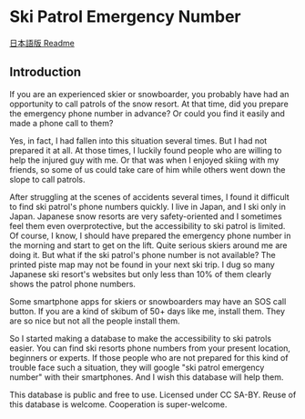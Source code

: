 # Ski Patrol Emergency Number

[日本語版 Readme](https://github.com/hkasaki/skipatrolemergencynumber.com/blob/main/README-ja.md)

## Introduction

If you are an experienced skier or snowboarder, you probably have had an opportunity to call patrols of the snow resort. At that time, did you prepare the emergency phone number in advance? Or could you find it easily and made a phone call to them?

Yes, in fact, I had fallen into this situation several times. But I had not prepared it at all. At those times, I luckily found people who are willing to help the injured guy with me. Or that was when I enjoyed skiing with my friends, so some of us could take care of him while others went down the slope to call patrols.

After struggling at the scenes of accidents several times, I found it difficult to find ski patrol's phone numbers quickly. I live in Japan, and I ski only in Japan. Japanese snow resorts are very safety-oriented and I sometimes feel them even overprotective, but the accessibility to ski patrol is limited. Of course, I know, I should have prepared the emergency phone number in the morning and start to get on the lift. Quite serious skiers around me are doing it. But what if the ski patrol's phone number is not available? The printed piste map may not be found in your next ski trip. I dug so many Japanese ski resort's websites but only less than 10% of them clearly shows the patrol phone numbers.

Some smartphone apps for skiers or snowboarders may have an SOS call button. If you are a kind of skibum of 50+ days like me, install them. They are so nice but not all the people install them.

So I started making a database to make the accessibility to ski patrols easier. You can find ski resorts phone numbers from your present location, beginners or experts. If those people who are not prepared for this kind of trouble face such a situation, they will google "ski patrol emergency number" with their smartphones. And I wish this database will help them.

This database is public and free to use. Licensed under CC SA-BY.
Reuse of this database is welcome. Cooperation is super-welcome.
